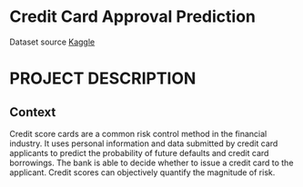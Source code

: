 # Credit Card Approval Prediction

Dataset source [Kaggle](https://www.kaggle.com)


# PROJECT DESCRIPTION

## Context
Credit score cards are a common risk control method in the financial industry. It uses personal information and data submitted by credit card applicants to predict the probability of future defaults and credit card borrowings. The bank is able to decide whether to issue a credit card to the applicant. Credit scores can objectively quantify the magnitude of risk.

